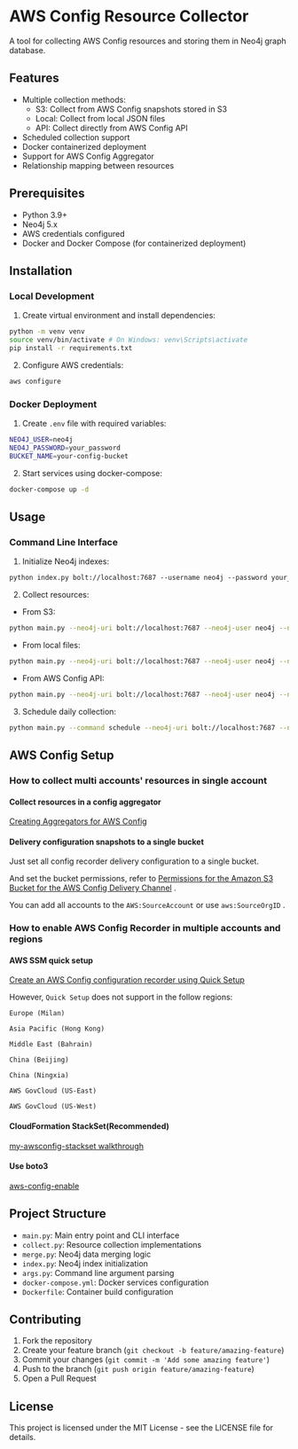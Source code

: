 # AWS Config Resource Collector

A tool for collecting AWS Config resources and storing them in Neo4j graph database.

## Features

- Multiple collection methods:
  - S3: Collect from AWS Config snapshots stored in S3
  - Local: Collect from local JSON files
  - API: Collect directly from AWS Config API
- Scheduled collection support
- Docker containerized deployment
- Support for AWS Config Aggregator
- Relationship mapping between resources

## Prerequisites

- Python 3.9+
- Neo4j 5.x
- AWS credentials configured
- Docker and Docker Compose (for containerized deployment)

## Installation

### Local Development

1. Create virtual environment and install dependencies:
```bash
python -m venv venv
source venv/bin/activate # On Windows: venv\Scripts\activate
pip install -r requirements.txt
```
2. Configure AWS credentials:
```bash
aws configure
```

### Docker Deployment

1. Create `.env` file with required variables:
```bash
NEO4J_USER=neo4j
NEO4J_PASSWORD=your_password
BUCKET_NAME=your-config-bucket
```

2. Start services using docker-compose:
```bash
docker-compose up -d
```

## Usage

### Command Line Interface

1. Initialize Neo4j indexes:

```bash:README.md
python index.py bolt://localhost:7687 --username neo4j --password your_password
```

2. Collect resources:

- From S3:

```bash
python main.py --neo4j-uri bolt://localhost:7687 --neo4j-user neo4j --neo4j-password your_password s3 your-bucket --prefix config/
```

- From local files:
```bash
python main.py --neo4j-uri bolt://localhost:7687 --neo4j-user neo4j --neo4j-password your_password local /path/to/config/files
```

- From AWS Config API:
```bash
python main.py --neo4j-uri bolt://localhost:7687 --neo4j-user neo4j --neo4j-password your_password api --aggregator-name your-aggregator
```

3. Schedule daily collection:
```bash
python main.py --command schedule --neo4j-uri bolt://localhost:7687 --neo4j-user neo4j --neo4j-password your_password --schedule-time "02:00" s3 your-bucket
```

## AWS Config Setup

### How to collect multi accounts' resources in single account
#### Collect resources in a config aggregator
[Creating Aggregators for AWS Config
](https://docs.aws.amazon.com/config/latest/developerguide/aggregated-create.html)

#### Delivery configuration snapshots to a single bucket
Just set all config recorder delivery configuration to a single bucket.

And set the bucket permissions, refer to [Permissions for the Amazon S3 Bucket for the AWS Config Delivery Channel](https://docs.aws.amazon.com/config/latest/developerguide/s3-bucket-policy.html) .

You can add all accounts to the `AWS:SourceAccount` or use `aws:SourceOrgID` .

### How to enable AWS Config Recorder in multiple accounts and regions

#### AWS SSM quick setup
[Create an AWS Config configuration recorder using Quick Setup](https://docs.aws.amazon.com/systems-manager/latest/userguide/quick-setup-config.html)

However, `Quick Setup` does not support in the follow regions:
```
Europe (Milan)

Asia Pacific (Hong Kong)

Middle East (Bahrain)

China (Beijing)

China (Ningxia)

AWS GovCloud (US-East)

AWS GovCloud (US-West)
```

#### CloudFormation StackSet(Recommended)
[my-awsconfig-stackset walkthrough](https://docs.aws.amazon.com/AWSCloudFormation/latest/UserGuide/stacksets-getting-started-create.html)

#### Use boto3
[aws-config-enable](https://github.com/wanmail/aws-config-enable)

## Project Structure

- `main.py`: Main entry point and CLI interface
- `collect.py`: Resource collection implementations
- `merge.py`: Neo4j data merging logic
- `index.py`: Neo4j index initialization
- `args.py`: Command line argument parsing
- `docker-compose.yml`: Docker services configuration
- `Dockerfile`: Container build configuration

## Contributing

1. Fork the repository
2. Create your feature branch (`git checkout -b feature/amazing-feature`)
3. Commit your changes (`git commit -m 'Add some amazing feature'`)
4. Push to the branch (`git push origin feature/amazing-feature`)
5. Open a Pull Request

## License

This project is licensed under the MIT License - see the LICENSE file for details.

